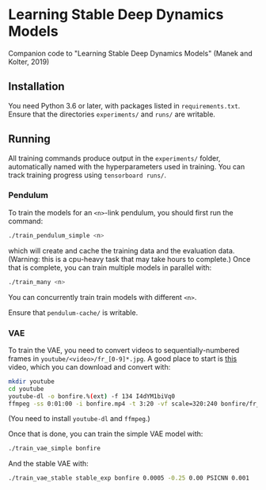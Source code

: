 # Learning Stable Deep Dynamics Models

Companion code to "Learning Stable Deep Dynamics Models" (Manek and Kolter, 2019)

## Installation

You need Python 3.6 or later, with packages listed in `requirements.txt`. Ensure that the directories `experiments/` and `runs/` are writable.

## Running

All training commands produce output in the `experiments/` folder, automatically named with the hyperparameters used in training. You can track training progress using `tensorboard runs/`.

### Pendulum

To train the models for an `<n>`-link pendulum, you should first run the command:

```sh
./train_pendulum_simple <n>
```

which will create and cache the training data and the evaluation data. (Warning: this is a cpu-heavy task that may take hours to complete.) Once that is complete, you can train multiple models in parallel with:

```sh
./train_many <n>
```

You can concurrently train train models with different `<n>`.

Ensure that `pendulum-cache/` is writable.

### VAE

To train the VAE, you need to convert videos to sequentially-numbered frames in `youtube/<video>/fr_[0-9]*.jpg`. A good place to start is [this](https://www.youtube.com/watch?v=I4dYM1biVq0) video, which you can download and convert with:

```sh
mkdir youtube
cd youtube
youtube-dl -o bonfire.%(ext) -f 134 I4dYM1biVq0
ffmpeg -ss 0:01:00 -i bonfire.mp4 -t 3:20 -vf scale=320:240 bonfire/fr_%06d.png
```

(You need to install `youtube-dl` and `ffmpeg`.)

Once that is done, you can train the simple VAE model with:

```sh
./train_vae_simple bonfire
```

And the stable VAE with:

```sh
./train_vae_stable stable_exp bonfire 0.0005 -0.25 0.00 PSICNN 0.001
```
